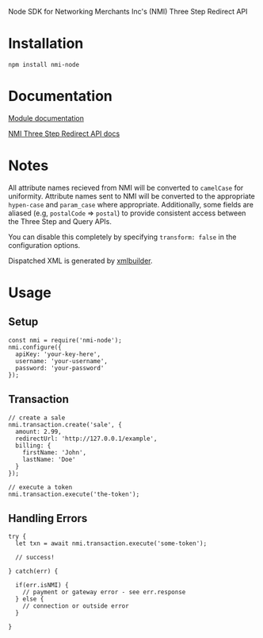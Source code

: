 Node SDK for Networking Merchants Inc's (NMI) Three Step Redirect API

# Installation
```
npm install nmi-node
```

# Documentation

[Module documentation](docs.md)

[NMI Three Step Redirect API docs](https://secure.networkmerchants.com/gw/merchants/resources/integration/integration_portal.php#3step_methodology)

# Notes

All attribute names recieved from NMI will be converted to `camelCase` for uniformity. Attribute names sent to NMI will be converted to the appropriate `hypen-case` and `param_case` where appropriate. Additionally, some fields are aliased (e.g, `postalCode` => `postal`) to provide consistent access between the Three Step and Query APIs. 

You can disable this completely by specifying `transform: false` in the configuration options.

Dispatched XML is generated by [xmlbuilder](https://github.com/oozcitak/xmlbuilder-js/wiki/Conversion-From-Object).

# Usage


## Setup
```
const nmi = require('nmi-node');
nmi.configure({
  apiKey: 'your-key-here',
  username: 'your-username',
  password: 'your-password'
});
```

## Transaction
```
// create a sale
nmi.transaction.create('sale', {
  amount: 2.99,
  redirectUrl: 'http://127.0.0.1/example',
  billing: {
    firstName: 'John',
    lastName: 'Doe'
  }
});

// execute a token
nmi.transaction.execute('the-token');
```

## Handling Errors
```
try {
  let txn = await nmi.transaction.execute('some-token');

  // success!

} catch(err) {

  if(err.isNMI) {
    // payment or gateway error - see err.response
  } else {
    // connection or outside error
  }

}
```